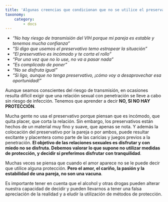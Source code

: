 ```yaml
---
title: 'Algunas creencias que condicionan que no se utilice el preservativo'
taxonomy:
    category:
        - docs
---
```


* _“No hay riesgo de transmisión del VIH porque mi pareja es estable y tenemos mucha confianza”_
* _“Si digo que usemos el preservativo temo estropear la situación”_
* _“El preservativo es incómodo y te corta el rollo”_
* _“Por una vez que no lo use, no va a pasar nada”_
* _“Es complicado de poner”_
* _“No se disfruta igual”_
* _“Si ligo, aunque no tenga preservativo, ¡cómo voy a desaprovechar esa oportunidad!”_

Aunque seamos conscientes del riesgo de transmisión, en ocasiones resulta difícil exigir que una relación sexual con penetración se lleve a cabo sin riesgo de infección. Tenemos que aprender a decir **NO, SI NO HAY PROTECCIÓN**.

Mucha gente no usa el preservativo porque piensan que es incómodo, que quita placer, que corta la relación. Sin embargo, los preservativos están hechos de un material muy fino y suave, que apenas se nota. Y además la colocación del preservativo por la pareja o por ambos, puede resultar excitante y placentera como parte de las caricias y juegos previos a la penetración. **El objetivo de las relaciones sexuales es disfrutar y con miedo no se disfruta. Debemos valorar lo que supone no utilizar medidas de protección, y decidir si preferimos disfrutar con tranquilidad**.

Muchas veces se piensa que cuando el amor aparece no se le puede decir que utilice alguna protección. **Pero el amor, el cariño, la pasión y la estabilidad de una pareja, no son una vacuna**.

Es importante tener en cuenta que el alcohol y otras drogas pueden alterar nuestra capacidad de decidir y pueden llevarnos a tener una falsa apreciación de la realidad y a eludir la utilización de métodos de protección.